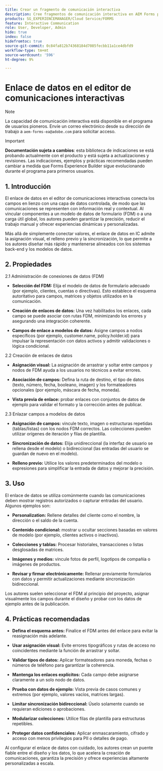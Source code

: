 ```yaml
---
title: Crear un fragmento de comunicación interactiva
description: Cree fragmentos de comunicación interactiva en AEM Forms para crear bloques de contenido modulares y reutilizables que garanticen la coherencia, ahorren tiempo y admitan comunicaciones personalizadas basadas en datos.
products: SG_EXPERIENCEMANAGER/Cloud Service/FORMS
feature: Interactive Communication
role: User, Developer, Admin
hide: true
index: false
hidefromtoc: true
source-git-commit: 0c84fa812b74368184d7085fecbb11a1ce4dbfd9
workflow-type: tm+mt
source-wordcount: '596'
ht-degree: 9%

---
```



# Enlace de datos en el editor de comunicaciones interactivas

>[!NOTE]
>
> La capacidad de comunicación interactiva está disponible en el programa de usuarios pioneros. Envíe un correo electrónico desde su dirección de trabajo a `aem-forms-ea@adobe.com` para solicitar acceso.

>[!IMPORTANT]
>
> **Documentación sujeta a cambios**: esta biblioteca de indicaciones se está probando actualmente con el producto y está sujeta a actualizaciones y revisiones. Las indicaciones, ejemplos y prácticas recomendadas pueden cambiar a medida que Forms Experience Builder sigue evolucionando durante el programa para primeros usuarios.

## &#x200B;1. Introducción

El enlace de datos en el editor de comunicaciones interactivas conecta los campos en lienzo con una capa de datos controlada, de modo que las comunicaciones se representen con información real y contextual. Al vincular componentes a un modelo de datos de formulario (FDM) o a una carga útil global, los autores pueden garantizar la precisión, reducir el trabajo manual y ofrecer experiencias dinámicas y personalizadas.

Más allá de simplemente conectar valores, el enlace de datos en IC admite la asignación visual, el relleno previo y la sincronización, lo que permite a los autores diseñar más rápido y mantenerse alineados con los sistemas back-end y los modelos de datos.

## &#x200B;2. Propiedades

2.1 Administración de conexiones de datos (FDM)

- **Selección del FDM:** Elija el modelo de datos de formulario adecuado (por ejemplo, clientes, cuentas o directivas). Esto establece el esquema autoritativo para campos, matrices y objetos utilizados en la comunicación.

- **Creación de enlaces de datos:** Una vez habilitados los enlaces, cada campo se puede asociar con rutas FDM, minimizando los errores y asegurando una integración coherente.

- **Campos de enlace a modelos de datos:** Asigne campos a nodos específicos (por ejemplo, customer.name, policy.holder.id) para impulsar la representación con datos activos y admitir validaciones o lógica condicional.

2.2 Creación de enlaces de datos

- **Asignación visual:** La asignación de arrastrar y soltar entre campos y nodos de FDM ayuda a los usuarios no técnicos a evitar errores.

- **Asociación de campos:** Defina la ruta de destino, el tipo de datos (texto, número, fecha, booleano, imagen) y los formateadores opcionales (por ejemplo, máscara de fecha, moneda).

- **Vista previa de enlace:** probar enlaces con conjuntos de datos de ejemplo para validar el formato y la corrección antes de publicar.

2.3 Enlazar campos a modelos de datos

- **Asignación de campos:** vincule texto, imagen o estructuras repetidas (tablas/listas) con los nodos FDM correctos. Las colecciones pueden utilizar orígenes de iteración y filas de plantilla.

- **Sincronización de datos:** Elija unidireccional (la interfaz de usuario se rellena desde el modelo) o bidireccional (las entradas del usuario se guardan de nuevo en el modelo).

- **Relleno previo:** Utilice los valores predeterminados del modelo o expresiones para simplificar la entrada de datos y mejorar la precisión.

## &#x200B;3. Uso

El enlace de datos se utiliza comúnmente cuando las comunicaciones deben mostrar registros autorizados o capturar entradas del usuario. Algunos ejemplos son:

- **Personalization:** Rellene detalles del cliente como el nombre, la dirección o el saldo de la cuenta.

- **Contenido condicional:** mostrar u ocultar secciones basadas en valores de modelo (por ejemplo, clientes activos o inactivos).

- **Colecciones y tablas:** Procesar historiales, transacciones o listas desglosadas de matrices.

- **Imágenes y medios:** vincule fotos de perfil, logotipos de compañía o imágenes de productos.

- **Revisar y firmar electrónicamente:** Rellenar previamente formularios con datos y permitir actualizaciones mediante sincronización bidireccional.

Los autores suelen seleccionar el FDM al principio del proyecto, asignar visualmente los campos durante el diseño y probar con los datos de ejemplo antes de la publicación.

## &#x200B;4. Prácticas recomendadas

- **Defina el esquema antes:** Finalice el FDM antes del enlace para evitar la reasignación más adelante.

- **Usar asignación visual:** Evite errores tipográficos y rutas de acceso no coincidentes mediante la función de arrastrar y soltar.

- **Validar tipos de datos:** Aplicar formateadores para moneda, fechas o números de teléfono para garantizar la coherencia.

- **Mantenga los enlaces explícitos:** Cada campo debe asignarse claramente a un solo nodo de datos.

- **Prueba con datos de ejemplo:** Vista previa de casos comunes y extremos (por ejemplo, valores vacíos, matrices largas).

- **Limitar sincronización bidireccional:** Úselo solamente cuando se requieran ediciones o aprobaciones.

- **Modularizar colecciones:** Utilice filas de plantilla para estructuras repetibles.

- **Proteger datos confidenciales:** Aplicar enmascaramiento, cifrado y acceso con menos privilegios para PII o detalles de pago.

Al configurar el enlace de datos con cuidado, los autores crean un puente fiable entre el diseño y los datos, lo que acelera la creación de comunicaciones, garantiza la precisión y ofrece experiencias altamente personalizadas a escala.